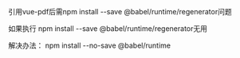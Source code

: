 引用vue-pdf后需npm install --save @babel/runtime/regenerator问题

如果执行 npm install --save @babel/runtime/regenerator无用

解决办法：
npm install --no-save @babel/runtime